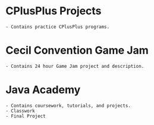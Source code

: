 # CPlusPlus Projects
	- Contains practice CPlusPlus programs.

# Cecil Convention Game Jam
	- Contains 24 hour Game Jam project and description.

# Java Academy
	- Contains coursework, tutorials, and projects.
	- Classwork
	- Final Project
